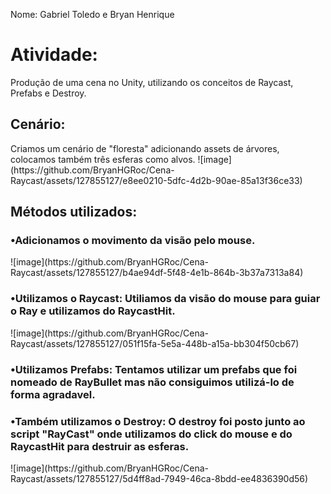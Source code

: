 Nome: Gabriel Toledo e Bryan Henrique 

<h1>Atividade: </h1>
Produção de uma cena no Unity, utilizando os conceitos de Raycast, Prefabs e Destroy.

<h2>Cenário:</h2>
Criamos um cenário de "floresta" adicionando assets de árvores, colocamos também três esferas como alvos.
![image](https://github.com/BryanHGRoc/Cena-Raycast/assets/127855127/e8ee0210-5dfc-4d2b-90ae-85a13f36ce33)


<h2>Métodos utilizados:</h2>
 
<h3>•Adicionamos o movimento da visão pelo mouse.</h3>
![image](https://github.com/BryanHGRoc/Cena-Raycast/assets/127855127/b4ae94df-5f48-4e1b-864b-3b37a7313a84)



<h3>•Utilizamos o Raycast: Utiliamos da visão do mouse para guiar o Ray e utilizamos do RaycastHit.</h3>
![image](https://github.com/BryanHGRoc/Cena-Raycast/assets/127855127/051f15fa-5e5a-448b-a15a-bb304f50cb67)



<h3>•Utilizamos Prefabs: Tentamos utilizar um prefabs que foi nomeado de RayBullet mas não consiguimos utilizá-lo de forma agradavel.</h3>


<h3>•Também utilizamos o Destroy: O destroy foi posto junto ao script "RayCast" onde utilizamos do click do mouse e do RaycastHit para destruir as esferas.</h3>
![image](https://github.com/BryanHGRoc/Cena-Raycast/assets/127855127/5d4ff8ad-7949-46ca-8bdd-ee4836390d56)
